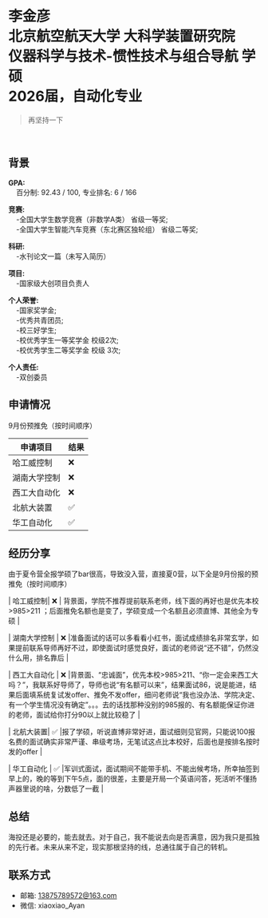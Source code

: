 # 李金彦<br>北京航空航天大学 大科学装置研究院<br>仪器科学与技术-惯性技术与组合导航 学硕<br>2026届，自动化专业
>再坚持一下
<br>

## 背景
**GPA:**<br>
&nbsp;&nbsp;&nbsp;&nbsp;百分制: 92.43 / 100, 专业排名: 6 / 166<br>

**竞赛:**<br>
&nbsp;&nbsp;&nbsp;&nbsp;-全国大学生数学竞赛（非数学A类） 省级一等奖;<br>
&nbsp;&nbsp;&nbsp;&nbsp;-全国大学生智能汽车竞赛（东北赛区独轮组） 省级二等奖;<br>

**科研:**<br>
&nbsp;&nbsp;&nbsp;&nbsp;-水刊论文一篇（未写入简历）<br>

**项目:**<br>
&nbsp;&nbsp;&nbsp;&nbsp;-国家级大创项目负责人<br>

**个人荣誉:**<br>
&nbsp;&nbsp;&nbsp;&nbsp;-国家奖学金;<br>
&nbsp;&nbsp;&nbsp;&nbsp;-优秀共青团员;<br>
&nbsp;&nbsp;&nbsp;&nbsp;-校三好学生;<br>
&nbsp;&nbsp;&nbsp;&nbsp;-校优秀学生一等奖学金 校级2次;<br>
&nbsp;&nbsp;&nbsp;&nbsp;-校优秀学生二等奖学金 校级 3次;<br>

**个人责任:**<br>
&nbsp;&nbsp;&nbsp;&nbsp;-双创委员<br>

## 申请情况
9月份预推免（按时间顺序）<br>

|  申请项目   | 结果 |
|  ----  | ----  |
| 哈工威控制| ❌ | 
| 湖南大学控制 | ❌ |
| 西工大自动化  | ❌ |
| 北航大装置| ✅ |
| 华工自动化 | ✅ |

## 经历分享
由于夏令营全报学硕了bar很高，导致没入营，直接夏0营，以下全是9月份报的预推免（按时间顺序）

| 哈工威控制| ❌ | 背景面，学院不推荐提前联系老师，线下面的再好也是优先本校>985>211 ；后面推免名额也是变了，学硕变成一个名额且必须直博、其他全为专硕 | <br>

| 湖南大学控制 | ❌ |准备面试的话可以多看看小红书，面试成绩排名非常玄学，如果提前联系导师再好不过，即使面试时感觉良好，面试的老师说“还不错”，仍然没什么用，排名靠后 | <br>

| 西工大自动化 | ❌ |背景面、“忠诚面”，优先本校>985>211、“你一定会来西工大吗？”，我联系好导师了，导师也说“有名额可以来”，结果面试86，说是能进，结果后面填系统复试发offer、推免不发offer，细问老师说“我也没办法、学院决定、有一个学生情况没有确定”。。。去的话找那种没别的985报的、有名额能保证你进的老师，面试给你打分90以上就比较稳了 | <br>

| 北航大装置| ✅ |报了学硕，听说直博非常好进，面试细则见官网，只能说100报名费的面试确实非常严谨、串级考场，无笔试这点比本校好，后面也是按排名按时发的offer | <br>

| 华工自动化 | ✅ |军训式面试，面试期间不能带手机、不能出候考场，所幸抽签到早上的，晚的等到下午5点，面的很差，主要是开局一个英语问答，死活听不懂扬声器里说的啥，分数低了一截 | <br>

## 总结
海投还是必要的，能去就去。对于自己，我不能说去向是否满意，因为我只是孤独的先行者。未来从来不定，现实那根坚持的线，总通往属于自己的转机。

## 联系方式
- 邮箱: 13875789572@163.com
- 微信: xiaoxiao_Ayan


